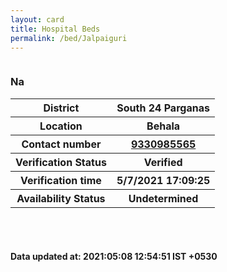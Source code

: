 ```yaml
---
layout: card
title: Hospital Beds
permalink: /bed/Jalpaiguri
---
```

<div class="row">
	<div class="column">
<div class="card">
<h3>Na</h3>

<div class="info"><table>
<tr><th>District</th><th>South 24 Parganas</th></tr>
<tr><th>Location</th><th>Behala</th></tr>
<tr><th>Contact number </th><th><a href="tel:9330985565">9330985565</a></th></tr>
<tr><th>Verification  Status</th><th>Verified</th></tr>
<tr><th>Verification time</th><th>5/7/2021 17:09:25</th></tr>
<tr><th>Availability Status</th><th>Undetermined</th></tr>
</table></div></div>
</div>
</div> <br><br>
<h4> Data updated at: 2021:05:08 12:54:51 IST +0530 </h4>